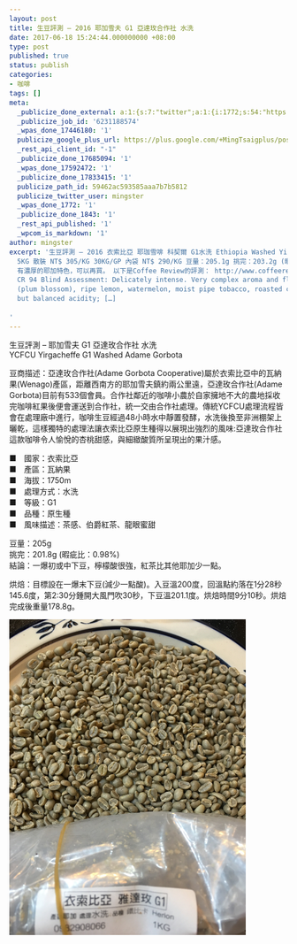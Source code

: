 ```yaml
---
layout: post
title: 生豆評測 – 2016 耶加雪夫 G1 亞達玫合作社 水洗
date: 2017-06-18 15:24:44.000000000 +08:00
type: post
published: true
status: publish
categories:
- 咖啡
tags: []
meta:
  _publicize_done_external: a:1:{s:7:"twitter";a:1:{i:1772;s:54:"https://twitter.com/mingster/status/876339905043017728";}}
  _publicize_job_id: '6231188574'
  _wpas_done_17446180: '1'
  publicize_google_plus_url: https://plus.google.com/+MingTsaigplus/posts/2bzFgtevMus
  _rest_api_client_id: "-1"
  _publicize_done_17685094: '1'
  _wpas_done_17592472: '1'
  _publicize_done_17833415: '1'
  publicize_path_id: 59462ac593585aaa7b7b5812
  publicize_twitter_user: mingster
  _wpas_done_1772: '1'
  _publicize_done_1843: '1'
  _rest_api_published: '1'
  _wpcom_is_markdown: '1'
author: mingster
excerpt: '生豆評測 – 2016 衣索比亞 耶珈雪啡 科契爾 G1水洗 Ethiopia Washed Yirgacheffe Kochere G1 豆商描述：這款生豆充滿了傳統典型耶家雪啡風土特色，鮮明花香與檸檬皮香氣，入口充滿完熟柑橘、香吉士、葡萄柚的酸甜，中段也隱約帶有生薑與檸檬百里香的特殊香氣，餘韻還有香草與紅茶香氣的氣息。
  5KG 散裝 NT$ 305/KG 30KG/GP 內袋 NT$ 290/KG 豆量：205.1g 挑完：203.2g (暇疵比：0.99% 不到百分之一) 結論：2016年度，真的有G1等級的豆。
  有濃厚的耶加特色，可以再買。 以下是Coffee Review的評測： http://www.coffeereview.com/review/ethiopia-yirgacheffe-kochere-g1/
  CR 94 Blind Assessment: Delicately intense. Very complex aroma and flavor: flowers
  (plum blossom), ripe lemon, watermelon, moist pipe tobacco, roasted cacao nib. Bright
  but balanced acidity; […]

'
---
```

<p>生豆評測 – 耶加雪夫 G1 亞達玫合作社 水洗<br />
YCFCU Yirgacheffe G1 Washed Adame Gorbota</p>
<p>豆商描述：亞達玫合作社(Adame Gorbota Cooperative)屬於衣索比亞中的瓦納果(Wenago)產區，距離西南方的耶加雪夫鎮約兩公里遠，亞達玫合作社(Adame Gorbota)目前有533個會員。合作社鄰近的咖啡小農於自家擁地不大的農地採收完咖啡紅果後便會運送到合作社，統一交由合作社處理。傳統YCFCU處理流程皆會在處理廠中進行，咖啡生豆經過48小時水中靜置發酵，水洗後換至非洲棚架上曬乾，這樣獨特的處理法讓衣索比亞原生種得以展現出強烈的風味:亞達玫合作社這款咖啡令人愉悅的杏桃甜感，與細緻酸質所呈現出的果汁感。</p>
<p>■　國家：衣索比亞<br />
■　產區：瓦納果<br />
■　海拔：1750m<br />
■　處理方式：水洗<br />
■　等級：G1<br />
■　品種：原生種<br />
■　風味描述：茶感、伯爵紅茶、龍眼蜜甜</p>
<p>豆量：205g<br />
挑完：201.8g (暇疵比：0.98%)<br />
結論：一爆初或中下豆，檸檬酸很強，紅茶比其他耶加少一點。</p>
<p>烘焙：目標設在一爆末下豆(減少一點酸)。入豆溫200度，回溫點約落在1分28秒145.6度，第2:30分鍾開大風門吹30秒，下豆溫201.1度。烘焙時間9分10秒。烘焙完成後重量178.8g。</p>
<p><img class="  wp-image-1791 aligncenter" src="/img/img_2321.jpg?w=4032" alt="IMG_2321.jpg" width="428" height="571" /></p>
